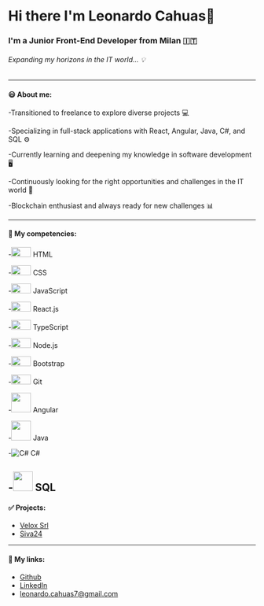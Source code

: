 # Hi there I'm Leonardo Cahuas👋

### I'm a Junior Front-End Developer from Milan :it:

###### Expanding my horizons in the IT world... :bulb:
---

#### :smiley: About me:
-Transitioned to freelance to explore diverse projects :computer:

-Specializing in full-stack applications with React, Angular, Java, C#, and SQL :gear:

-Currently learning and deepening my knowledge in software development :desktop_computer:

-Continuously looking for the right opportunities and challenges in the IT world :briefcase:

-Blockchain enthusiast and always ready for new challenges :bar_chart:

---

#### :open_file_folder: My competencies:

-<img src="https://user-images.githubusercontent.com/114410356/213879966-f67c3e62-89b5-4144-ab7f-e58ab4b22fed.svg" width=40px height=20px> HTML

-<img src="https://user-images.githubusercontent.com/114410356/213879972-b549b14c-7e4f-40f3-85f7-d4c25e52dada.svg" width=40px height=20px> CSS

-<img src="https://user-images.githubusercontent.com/114410356/213879962-32b7d53e-709e-4713-b3d9-caf3c2f851c4.svg" width=40px height=20px> JavaScript

-<img src="https://user-images.githubusercontent.com/114410356/213879974-54d0a315-c90c-4882-8d9e-0c10c904f7b5.svg" width=40px height=20px> React.js

-<img src="https://user-images.githubusercontent.com/114410356/213879940-ccae4ac4-1be6-42fe-adf9-a22596df150b.svg" width=40px height=20px> TypeScript

-<img src="https://user-images.githubusercontent.com/114410356/213879975-3b08fc53-5529-41d8-a620-ba2768bd4ddf.svg" width=40px height=20px> Node.js

-<img src="https://user-images.githubusercontent.com/114410356/213879983-9ce11adb-3bac-4d3e-ba17-3caaa89089f1.svg" width=40px height=20px> Bootstrap

-<img src="https://user-images.githubusercontent.com/114410356/213879971-025f2fcc-6d49-406a-9194-56a660f74fdd.svg" width=40px height=20px> Git

-<img src="https://cdn.simpleicons.org/angular" width=40px height=40px> Angular

-<img src=![Java](https://simpleicons.org/icons/java.svg) width=40px height=40px> Java

-![C#](https://simpleicons.org/icons/dotnet.svg) C#

-<img src="https://simpleicons.org/icons/MySql" width="40" height="40"> SQL
---
#### :white_check_mark: Projects:
- <a href="velox-srl.web.app/">Velox Srl</a>
- <a href="https://www.siva24.it">Siva24</a>


---
#### :pushpin: My links:
- <a href="https://github.com/LeonardoCahuas">Github</a>
- <a href="https://www.linkedin.com/in/leonardo-cahuas-867162261/">LinkedIn</a>
- <a href="">leonardo.cahuas7@gmail.com</a>

